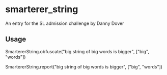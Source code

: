 smarterer_string
================

An entry for the SL admission challenge by Danny Dover

Usage
----------------

SmartererString.obfuscate("big string of big words is bigger", ["big", "words"])

SmartererString.report("big string of big words is bigger", ["big", "words"])